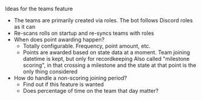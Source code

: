 Ideas for the teams feature

- The teams are primarily created via roles. The bot follows Discord roles as it can
- Re-scans rolls on startup and re-syncs teams with roles
- When does point awarding happen?
  - Totally configurable. Frequency, point amount, etc.
  - Points are awarded based on state data at a moment. Team joining datetime is kept, but only for recordkeeping
    Also called "milestone scoring", in that crossing a milestone and the state at that point is the only thing considered
- How do handle a non-scoring joining period?
  - Find out if this feature is wanted
  - Does percentage of time on the team that day matter?